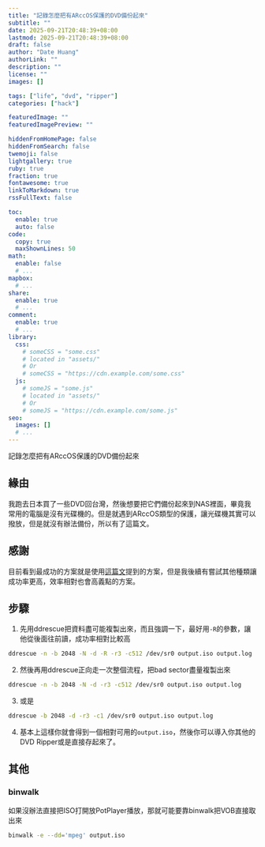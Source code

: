 ```yaml
---
title: "記錄怎麼把有ARccOS保護的DVD備份起來"
subtitle: ""
date: 2025-09-21T20:48:39+08:00
lastmod: 2025-09-21T20:48:39+08:00
draft: false
author: "Date Huang"
authorLink: ""
description: ""
license: ""
images: []

tags: ["life", "dvd", "ripper"]
categories: ["hack"]

featuredImage: ""
featuredImagePreview: ""

hiddenFromHomePage: false
hiddenFromSearch: false
twemoji: false
lightgallery: true
ruby: true
fraction: true
fontawesome: true
linkToMarkdown: true
rssFullText: false

toc:
  enable: true
  auto: false
code:
  copy: true
  maxShownLines: 50
math:
  enable: false
  # ...
mapbox:
  # ...
share:
  enable: true
  # ...
comment:
  enable: true
  # ...
library:
  css:
    # someCSS = "some.css"
    # located in "assets/"
    # Or
    # someCSS = "https://cdn.example.com/some.css"
  js:
    # someJS = "some.js"
    # located in "assets/"
    # Or
    # someJS = "https://cdn.example.com/some.js"
seo:
  images: []
  # ...
---
```


記錄怎麼把有ARccOS保護的DVD備份起來

<!--more-->

## 緣由

我跑去日本買了一些DVD回台灣，然後想要把它們備份起來到NAS裡面，畢竟我常用的電腦是沒有光碟機的。但是就遇到ARccOS類型的保護，讓光碟機其實可以撥放，但是就沒有辦法備份，所以有了這篇文。

## 感謝

目前看到最成功的方案就是使用[這篇文](https://cmdln.org/2010/01/22/backing-up-disney-dvds/)提到的方案，但是我後續有嘗試其他種類讓成功率更高，效率相對也會高義點的方案。

## 步驟

1. 先用ddrescue把資料盡可能複製出來，而且強調一下，最好用`-R`的參數，讓他從後面往前讀，成功率相對比較高

```bash
ddrescue -n -b 2048 -N -d -R -r3 -c512 /dev/sr0 output.iso output.log
```

2. 然後再用ddrescue正向走一次整個流程，把bad sector盡量複製出來

```bash
ddrescue -n -b 2048 -N -d -r3 -c512 /dev/sr0 output.iso output.log
```

3. 或是

```bash
ddrescue -b 2048 -d -r3 -c1 /dev/sr0 output.iso output.log
```

4. 基本上這樣你就會得到一個相對可用的`output.iso`，然後你可以導入你其他的DVD Ripper或是直接存起來了。

## 其他

### binwalk

如果沒辦法直接把ISO打開放PotPlayer播放，那就可能要靠binwalk把VOB直接取出來

```bash
binwalk -e --dd='mpeg' output.iso
```